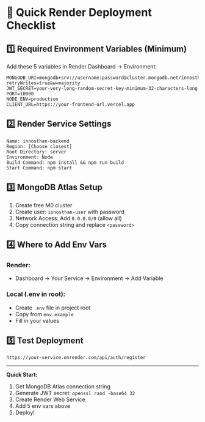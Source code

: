 # 🚀 Quick Render Deployment Checklist

## 1️⃣ Required Environment Variables (Minimum)

Add these 5 variables in Render Dashboard → Environment:

```
MONGODB_URI=mongodb+srv://username:password@cluster.mongodb.net/innosthan?retryWrites=true&w=majority
JWT_SECRET=your-very-long-random-secret-key-minimum-32-characters-long
PORT=10000
NODE_ENV=production
CLIENT_URL=https://your-frontend-url.vercel.app
```

## 2️⃣ Render Service Settings

```
Name: innosthan-backend
Region: [Choose closest]
Root Directory: server
Environment: Node
Build Command: npm install && npm run build
Start Command: npm start
```

## 3️⃣ MongoDB Atlas Setup

1. Create free M0 cluster
2. Create user: `innosthan-user` with password
3. Network Access: Add `0.0.0.0/0` (allow all)
4. Copy connection string and replace `<password>`

## 4️⃣ Where to Add Env Vars

### Render:
- Dashboard → Your Service → Environment → Add Variable

### Local (.env in root):
- Create `.env` file in project root
- Copy from `env.example`
- Fill in your values

## 5️⃣ Test Deployment

```
https://your-service.onrender.com/api/auth/register
```

---

**Quick Start:**
1. Get MongoDB Atlas connection string
2. Generate JWT secret: `openssl rand -base64 32`
3. Create Render Web Service
4. Add 5 env vars above
5. Deploy!

